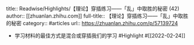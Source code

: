 title:: Readwise/Highlights/【理论】穿插练习——「乱」中取胜的秘密 (42)
author:: [[zhuanlan.zhihu.com]]
full-title:: 【理论】穿插练习——「乱」中取胜的秘密
category:: #articles
url:: https://zhuanlan.zhihu.com/p/57139724

- 学习材料的最佳方式是混合或穿插我们的学习 #Highlight #[[2022-02-24]]